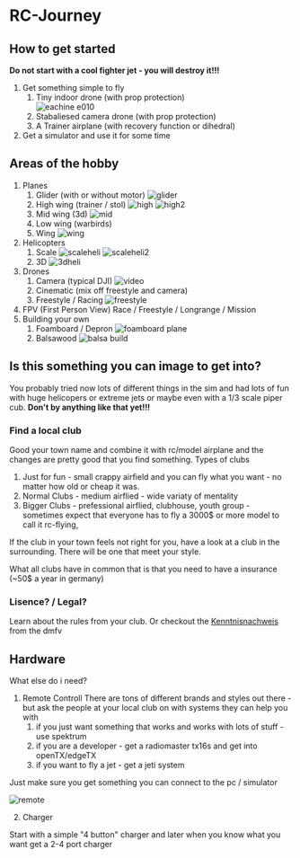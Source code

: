 # RC-Journey

## How to get started

**Do not start with a cool fighter jet - you will destroy it!!!**

1. Get something simple to fly
    1. Tiny indoor drone (with prop protection) \
    ![eachine e010](e010.jpg)
    2. Stabaliesed camera drone (with prop protection)
    3. A Trainer airplane (with recovery function or dihedral)
2. Get a simulator and use it for some time

## Areas of the hobby

1. Planes
   1. Glider (with or without motor) ![glider](glider.jpg)
   2. High wing (trainer / stol) ![high](highwing.jpg) ![high2](highwing2.JPG)
   3. Mid wing (3d) ![mid](3d.jpg)
   4. Low wing (warbirds)
   5. Wing ![wing](wing.JPG)
1. Helicopters
   1. Scale ![scaleheli](scaleheli.JPG) ![scaleheli2](scaleheli2.jpeg)
   2. 3D ![3dheli](3dheli.jpg)
1. Drones
   1. Camera (typical DJI) ![video](video.jpg)
   2. Cinematic (mix off freestyle and camera)
   3. Freestyle / Racing ![freestyle](freestyle.jpg)
1. FPV (First Person View)
   Race / Freestyle / Longrange / Mission
1. Building your own
   1. Foamboard / Depron ![foamboard plane](foamboard.jpg)
   1. Balsawood ![balsa build](wood.jpg)



## Is this something you can image to get into?

You probably tried now lots of different things in the sim and had lots of fun with huge helicopers or extreme jets or maybe even with a 1/3 scale piper cub. **Don't by anything like that yet!!!**

### Find a local club

Good your town name and combine it with rc/model airplane and the changes are pretty good that you find something.
Types of clubs
1. Just for fun - small crappy airfield and you can fly what you want - no matter how old or cheap it was.
2. Normal Clubs - medium airflied - wide variaty of mentality
3. Bigger Clubs - prefessional airflied, clubhouse, youth group - sometimes expect that everyone has to fly a 3000$ or more model to call it rc-flying,

If the club in your town feels not right for you, have a look at a club in the surrounding. There will be one that meet your style.

What all clubs have in common that is that you need to have a insurance (~50$ a year in germany)

### Lisence? / Legal?

Learn about the rules from your club. Or checkout the [Kenntnisnachweis](https://kenntnisnachweisonline.dmfv.aero/) from the dmfv

## Hardware

What else do i need?

1. Remote Controll
There are tons of different brands and styles out there - but ask the people at your local club on with systems they can help you with
   1. if you just want something that works and works with lots of stuff - use spektrum
   2. if you are a developer - get a radiomaster tx16s and get into openTX/edgeTX
   3. if you want to fly a jet - get a jeti system

Just make sure you get something you can connect to the pc / simulator

![remote](remote.jpg)

2. Charger

Start with a simple "4 button" charger and later when you know what you want get a 2-4 port charger

